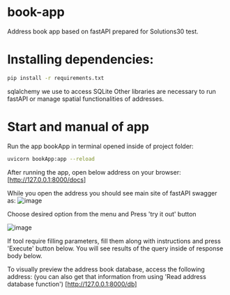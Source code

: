 # book-app
Address book app based on fastAPI prepared for Solutions30 test.

# Installing dependencies:
```bash
pip install -r requirements.txt
``` 
sqlalchemy we use to access SQLite
Other libraries are necessary to run fastAPI or manage spatial functionalities of addresses.
# Start and manual of app
Run the app bookApp in terminal opened inside of project folder:
```bash
uvicorn bookApp:app --reload
```
After running the app, open below address on your browser:
[http://127.0.0.1:8000/docs]

While you open the address you should see main site of fastAPI swagger as:
![image](https://github.com/bogolszczecin/book-app/assets/133772931/c0645371-2e42-4e2d-83ae-8ad1c1cef079)


Choose desired option from the menu and Press 'try it out' button

![image](https://github.com/bogolszczecin/book-app/assets/133772931/11a4e9be-a3e7-4dec-83ff-f514c12787df)

If tool require filling parameters, fill them along with instructions and press 'Execute' button below. 
You will see results of the query inside of response body below.

To visually preview the address book database, access the following address: (you can also get that information from using 'Read address database function')
[http://127.0.0.1:8000/db]
